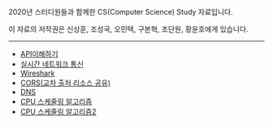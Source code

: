 2020년 스터디원들과 함께한 CS(Computer Science) Study 자료입니다.

이 자료의 저작권은 신상훈, 조성국, 오민택, 구본혁, 조단원, 황윤호에게 있습니다.

---

- [API이해하기](https://github.com/sw0817/TIL/blob/master/CS%20Study/API%EC%9D%B4%ED%95%B4%ED%95%98%EA%B8%B0.md)
- [실시간 네트워크 통신](https://github.com/sw0817/TIL/blob/master/CS%20Study/%EC%8B%A4%EC%8B%9C%EA%B0%84_%EB%84%A4%ED%8A%B8%EC%9B%8C%ED%81%AC_%ED%86%B5%EC%8B%A0.md)
- [Wireshark](https://github.com/sw0817/TIL/blob/master/CS%20Study/%EC%99%80%EC%9D%B4%EC%96%B4%EC%83%A4%ED%81%AC(Wireshark)/README.md)
- [CORS(교차 출처 리소스 공유)](https://github.com/sw0817/TIL/blob/master/CS%20Study/%EA%B5%90%EC%B0%A8%20%EC%B6%9C%EC%B2%98%20%EB%A6%AC%EC%86%8C%EC%8A%A4%20%EA%B3%B5%EC%9C%A0(CORS)/README.md)
- [DNS](https://github.com/sw0817/TIL/blob/master/CS%20Study/DNS.md)
- [CPU 스케줄링 알고리즘](https://github.com/sw0817/TIL/blob/master/CS%20Study/CPU%20%EC%8A%A4%EC%BC%80%EC%A4%84%EB%A7%81%20%EC%95%8C%EA%B3%A0%EB%A6%AC%EC%A6%98/README.md)
- [CPU 스케줄링 알고리즘2](https://github.com/sw0817/TIL/blob/master/CS%20Study/CPU%20%EC%8A%A4%EC%BC%80%EC%A4%84%EB%A7%81%20%EC%95%8C%EA%B3%A0%EB%A6%AC%EC%A6%982/README.md)
